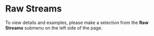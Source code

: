 # Raw Streams

To view details and examples, please make a selection from the **Raw Streams** submenu on the left side of the page.
